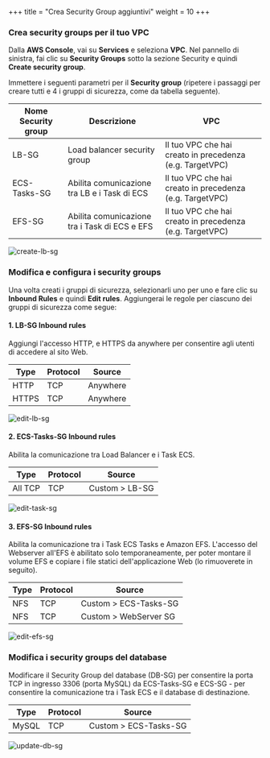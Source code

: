 +++
title = "Crea Security Group aggiuntivi"
weight = 10
+++


### Crea security groups per il tuo VPC

Dalla **AWS Console**, vai su **Services** e seleziona **VPC**. Nel pannello di sinistra, fai clic su **Security Groups** sotto la sezione Security e quindi **Create security group**.

Immettere i seguenti parametri per il **Security group** (ripetere i passaggi per creare tutti e 4 i gruppi di sicurezza, come da tabella seguente).


| Nome Security group    | Descrizione      								   | VPC            |
| ---------------------- | ---------------- |----------------------------------|
| LB-SG                  | Load balancer security group            | Il tuo VPC che hai creato in precedenza (e.g. TargetVPC)  |
| ECS-Tasks-SG           | Abilita comunicazione tra LB e i Task di ECS | Il tuo VPC che hai creato in precedenza (e.g. TargetVPC)  |
| EFS-SG                 | Abilita comunicazione tra i Task di ECS e EFS       | Il tuo VPC che hai creato in precedenza (e.g. TargetVPC)  |

![create-lb-sg](/ecs/create-lb-sg.png)





### Modifica e configura i security groups

Una volta creati i gruppi di sicurezza, selezionarli uno per uno e fare clic su **Inbound Rules** e quindi **Edit rules**. Aggiungerai le regole per ciascuno dei gruppi di sicurezza come segue:

#### 1. LB-SG Inbound rules

Aggiungi l'accesso HTTP, e HTTPS da anywhere per consentire agli utenti di accedere al sito Web.

| Type    | Protocol      								   | Source            |
| ---------------------- | ---------------- |----------------|
| HTTP                | TCP            | Anywhere   |
| HTTPS               | TCP            | Anywhere   |

![edit-lb-sg](/ecs/edit-lb-sg.png)


#### 2. ECS-Tasks-SG Inbound rules

Abilita la comunicazione tra Load Balancer e i Task ECS.

| Type    | Protocol      								   | Source            |
| ---------------------- | ---------------- |----------------|
| All TCP                | TCP            | Custom > LB-SG   |


![edit-task-sg](/ecs/edit-task-sg.png)

#### 3. EFS-SG Inbound rules

Abilita la comunicazione tra i Task ECS Tasks e Amazon EFS. L'accesso del Webserver all'EFS è abilitato solo temporaneamente, per poter montare il volume EFS e copiare i file statici dell'applicazione Web (lo rimuoverete in seguito).

| Type    | Protocol      								   | Source            |
| ---------------------- | ---------------- |----------------|
| NFS                | TCP            | Custom > ECS-Tasks-SG  |
| NFS                | TCP    | Custom > WebServer SG  |

![edit-efs-sg](/ecs/edit-efs-sg.png)

### Modifica i security groups del database

Modificare il Security Group del database (DB-SG) per consentire la porta TCP in ingresso 3306 (porta MySQL) da ECS-Tasks-SG e ECS-SG - per consentire la comunicazione tra i Task ECS e il database di destinazione.

| Type    | Protocol      								   | Source            |
| ---------------------- | ---------------- |----------------|
| MySQL                | TCP            | Custom > ECS-Tasks-SG   |


![update-db-sg](/ecs/update-db-sg.png)
